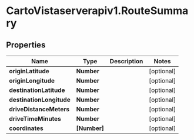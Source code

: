# CartoVistaserverapiv1.RouteSummary

## Properties
Name | Type | Description | Notes
------------ | ------------- | ------------- | -------------
**originLatitude** | **Number** |  | [optional] 
**originLongitude** | **Number** |  | [optional] 
**destinationLatitude** | **Number** |  | [optional] 
**destinationLongitude** | **Number** |  | [optional] 
**driveDistanceMeters** | **Number** |  | [optional] 
**driveTimeMinutes** | **Number** |  | [optional] 
**coordinates** | **[Number]** |  | [optional] 


